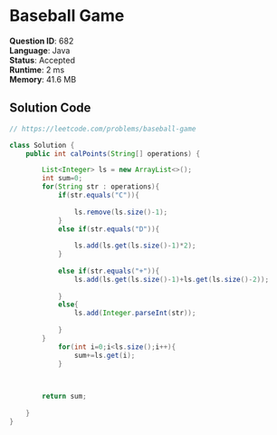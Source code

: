 # Baseball Game

**Question ID**: 682  
**Language**: Java  
**Status**: Accepted  
**Runtime**: 2 ms  
**Memory**: 41.6 MB  

## Solution Code
```java
// https://leetcode.com/problems/baseball-game

class Solution {
    public int calPoints(String[] operations) {

        List<Integer> ls = new ArrayList<>();
        int sum=0;
        for(String str : operations){
            if(str.equals("C")){
            
                ls.remove(ls.size()-1);
            }
            else if(str.equals("D")){
               
                ls.add(ls.get(ls.size()-1)*2);
            }
                
            else if(str.equals("+")){
                ls.add(ls.get(ls.size()-1)+ls.get(ls.size()-2));
            
            }
            else{
                ls.add(Integer.parseInt(str));
            
            }
        }
            for(int i=0;i<ls.size();i++){
                sum+=ls.get(i);
            }

        

        return sum;
    
    }
}
```
